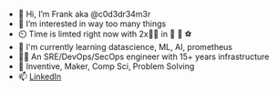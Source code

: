 - 👋 Hi, I’m Frank aka @c0d3dr34m3r
- 👀 I’m interested in way too many things
- ⏲️ Time is limted right now with 2x🧑‍🎓 in 🏒 🥍 ⚽
- 🌱 I'm currently learning datascience, ML, AI, prometheus
- 👷‍♂️ An SRE/DevOps/SecOps engineer with 15+ years infrastructure
- 💞️ Inventive, Maker, Comp Sci, Problem Solving
- 📫 [LinkedIn](https://www.linkedin.com/in/frankcini)

<!---
c0d3dr34m3r/c0d3dr34m3r is a ✨ special ✨ repository because its `README.md` (this file) appears on your GitHub profile.
You can click the Preview link to take a look at your changes.
--->
